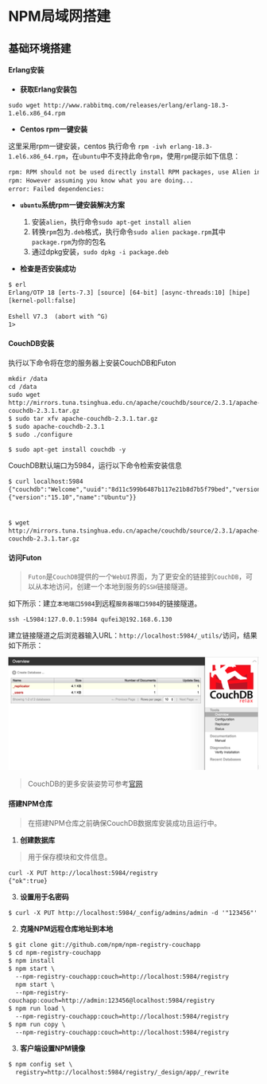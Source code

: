 # NPM局域网搭建

## 基础环境搭建

#### **Erlang安装**

- **获取Erlang安装包**

``` 
sudo wget http://www.rabbitmq.com/releases/erlang/erlang-18.3-1.el6.x86_64.rpm
```

- **Centos rpm一键安装**

这里采用rpm一键安装，centos 执行命令 ```rpm -ivh erlang-18.3-1.el6.x86_64.rpm```，在```ubuntu```中不支持此命令```rpm```，使用```rpm```提示如下信息：

```bash
rpm: RPM should not be used directly install RPM packages, use Alien instead!
rpm: However assuming you know what you are doing...
error: Failed dependencies:
```

- **```ubuntu```系统rpm一键安装解决方案**
  1. 安装```alien```，执行命令```sudo apt-get install alien```
  2. 转换```rpm```包为```.deb```格式，执行命令```sudo alien package.rpm```其中```package.rpm```为你的包名
  3. 通过dpkg安装，```sudo dpkg -i package.deb```

- **检查是否安装成功**
```
$ erl
Erlang/OTP 18 [erts-7.3] [source] [64-bit] [async-threads:10] [hipe] [kernel-poll:false]

Eshell V7.3  (abort with ^G)
1>
```

#### **CouchDB安装**

执行以下命令将在您的服务器上安装CouchDB和Futon

```
mkdir /data
cd /data
sudo wget http://mirrors.tuna.tsinghua.edu.cn/apache/couchdb/source/2.3.1/apache-couchdb-2.3.1.tar.gz
$ sudo tar xfv apache-couchdb-2.3.1.tar.gz
$ sudo apache-couchdb-2.3.1
$ sudo ./configure
```

```
$ sudo apt-get install couchdb -y
```

CouchDB默认端口为5984，运行以下命令检索安装信息

```
$ curl localhost:5984
{"couchdb":"Welcome","uuid":"8d11c599b6487b117e21b8d7b5f79bed","version":"1.6.0","vendor":{"version":"15.10","name":"Ubuntu"}}
```

#### 

```

$ wget http://mirrors.tuna.tsinghua.edu.cn/apache/couchdb/source/2.3.1/apache-couchdb-2.3.1.tar.gz 

```

#### **访问Futon**

> ```Futon```是```CouchDB```提供的一个```WebUI```界面，为了更安全的链接到```CouchDB```，可以从本地访问，创建一个本地到服务的```SSH```链接隧道。

如下所示：建立```本地端口5984```到远程```服务器端口5984```的链接隧道。

```shell
ssh -L5984:127.0.0.1:5984 qufei3@192.168.6.130
```

建立链接隧道之后浏览器输入URL：```http://localhost:5984/_utils/```访问，结果如下所示：

![](./img/couchdb_futon.png)

> CouchDB的更多安装姿势可参考[官网](http://docs.couchdb.org/en/latest/install/unix.html#user-registration-and-security)

#### **搭建NPM仓库**

> 在搭建NPM仓库之前确保CouchDB数据库安装成功且运行中。

1. **创建数据库**

> 用于保存模块和文件信息。

```
curl -X PUT http://localhost:5984/registry
{"ok":true}
```

3. **设置用于名密码**

```
$ curl -X PUT http://localhost:5984/_config/admins/admin -d '"123456"'
```

2. **克隆NPM远程仓库地址到本地**

```
$ git clone git://github.com/npm/npm-registry-couchapp
$ cd npm-registry-couchapp
$ npm install
$ npm start \
  --npm-registry-couchapp:couch=http://localhost:5984/registry
  npm start \
  --npm-registry-couchapp:couch=http://admin:123456@localhost:5984/registry
$ npm run load \
  --npm-registry-couchapp:couch=http://localhost:5984/registry
$ npm run copy \
  --npm-registry-couchapp:couch=http://localhost:5984/registry
```

3. **客户端设置NPM镜像**

```
$ npm config set \
  registry=http://localhost:5984/registry/_design/app/_rewrite
```